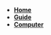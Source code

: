 <!--没考虑好这边怎么写-->
* [**Home**](/ "Home")
* [**Guide**](README.md "The greatest guide in the world")
* [**Computer**](Computer)